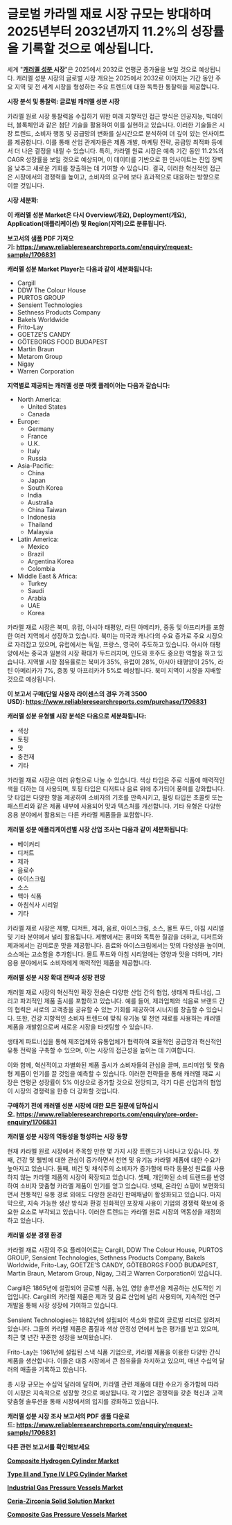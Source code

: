 <p><h1>글로벌 카라멜 재료 시장 규모는 방대하며 2025년부터 2032년까지 11.2%의 성장률을 기록할 것으로 예상됩니다.</h1></p><p>세계 "<strong><a href="https://www.reliableresearchreports.com/caramel-ingredient-r1706831?utm_campaign=105&utm_medium=8&utm_source=Github&utm_content=ia&utm_term=30032025&utm_id=caramel-ingredient">캐러멜 성분&nbsp;</a></strong><strong>시장</strong>"은 2025에서 2032로 연평균 증가율을 보일 것으로 예상됩니다. 캐러멜 성분 시장의 글로벌 시장 개요는 2025에서 2032로 이어지는 기간 동안 주요 지역 및 전 세계 시장을 형성하는 주요 트렌드에 대한 독특한 통찰력을 제공합니다.</p>
<p><strong>시장 분석 및 통찰력: 글로벌 캐러멜 성분 시장</strong></p>
<p><p>카라멜 원료 시장 통찰력을 수집하기 위한 미래 지향적인 접근 방식은 인공지능, 빅데이터, 블록체인과 같은 첨단 기술을 활용하여 이를 실현하고 있습니다. 이러한 기술들은 시장 트렌드, 소비자 행동 및 공급망의 변화를 실시간으로 분석하여 더 깊이 있는 인사이트를 제공합니다. 이를 통해 산업 관계자들은 제품 개발, 마케팅 전략, 공급망 최적화 등에서 더 나은 결정을 내릴 수 있습니다. 특히, 카라멜 원료 시장은 예측 기간 동안 11.2%의 CAGR 성장률을 보일 것으로 예상되며, 이 데이터를 기반으로 한 인사이트는 진입 장벽을 낮추고 새로운 기회를 창출하는 데 기여할 수 있습니다. 결국, 이러한 혁신적인 접근은 시장에서의 경쟁력을 높이고, 소비자의 요구에 보다 효과적으로 대응하는 방향으로 이끌 것입니다.</p><a href="%7CAUTHORITHY_DOMAIN_URL%7C?utm_campaign=105&utm_medium=8&utm_source=Github&utm_content=ia&utm_term=30032025&utm_id=caramel-ingredient"></a></p>
<p><strong>시장 세분화:</strong></p>
<p><strong>이 캐러멜 성분 Market은 다시 Overview(개요), Deployment(개요), Application(애플리케이션) 및 Region(지역)으로 분류됩니다.</strong></p>
<p><strong>보고서의 샘플 PDF 가져오기:&nbsp;<a href="https://www.reliableresearchreports.com/enquiry/request-sample/1706831?utm_campaign=105&utm_medium=8&utm_source=Github&utm_content=ia&utm_term=30032025&utm_id=caramel-ingredient">https://www.reliableresearchreports.com/enquiry/request-sample/1706831</a></strong><strong></strong></p>
<p><strong>캐러멜 성분 Market Player는 다음과 같이 세분화됩니다:</strong></p>
<p><ul><li>Cargill</li><li>DDW The Colour House</li><li>PURTOS GROUP</li><li>Sensient Technologies</li><li>Sethness Products Company</li><li>Bakels Worldwide</li><li>Frito-Lay</li><li>GOETZE'S CANDY</li><li>GÖTEBORGS FOOD BUDAPEST</li><li>Martin Braun</li><li>Metarom Group</li><li>Nigay</li><li>Warren Corporation</li></ul></p>
<p><strong>지역별로 제공되는 캐러멜 성분 마켓 플레이어는 다음과 같습니다:</strong></p>
<p><ul>
    <li>
        North America:
        <ul>
            <li>United States</li>
            <li>Canada</li>
        </ul>
    </li>
    <li>
        Europe:
        <ul>
            <li>Germany</li>
            <li>France</li>
            <li>U.K.</li>
            <li>Italy</li>
            <li>Russia</li>
        </ul>
    </li>
    <li>
        Asia-Pacific:
        <ul>
            <li>China</li>
            <li>Japan</li>
            <li>South Korea</li>
            <li>India</li>
            <li>Australia</li>
            <li>China Taiwan</li>
            <li>Indonesia</li>
            <li>Thailand</li>
            <li>Malaysia</li>
        </ul>
    </li>
    <li>
        Latin America:
        <ul>
            <li>Mexico</li>
            <li>Brazil</li>
            <li>Argentina Korea</li>
            <li>Colombia</li>
        </ul>
    </li>
    <li>
        Middle East & Africa:
        <ul>
            <li>Turkey</li>
            <li>Saudi</li>
            <li>Arabia</li>
            <li>UAE</li>
            <li>Korea</li>
        </ul>
    </li>
    </ul></p>
<p><p>카라멜 재료 시장은 북미, 유럽, 아시아 태평양, 라틴 아메리카, 중동 및 아프리카를 포함한 여러 지역에서 성장하고 있습니다. 북미는 미국과 캐나다의 수요 증가로 주요 시장으로 자리잡고 있으며, 유럽에서는 독일, 프랑스, 영국이 주도하고 있습니다. 아시아 태평양에서는 중국과 일본의 시장 확대가 두드러지며, 인도와 호주도 중요한 역할을 하고 있습니다. 지역별 시장 점유율로는 북미가 35%, 유럽이 28%, 아시아 태평양이 25%, 라틴 아메리카가 7%, 중동 및 아프리카가 5%로 예상됩니다. 북미 지역이 시장을 지배할 것으로 예상됩니다.</p></p>
<p><strong>이 보고서 구매(단일 사용자 라이센스의 경우 가격 3500 USD):&nbsp;<a href="https://www.reliableresearchreports.com/purchase/1706831?utm_campaign=105&utm_medium=8&utm_source=Github&utm_content=ia&utm_term=30032025&utm_id=caramel-ingredient">https://www.reliableresearchreports.com/purchase/1706831</a></strong></p>
<p><strong>캐러멜 성분 유형별 시장 분석은 다음으로 세분화됩니다:</strong></p>
<p><ul><li>색상</li><li>토핑</li><li>맛</li><li>충전재</li><li>기타</li></ul></p>
<p><p>카라멜 재료 시장은 여러 유형으로 나눌 수 있습니다. 색상 타입은 주로 식품에 매력적인 색을 더하는 데 사용되며, 토핑 타입은 디저트나 음료 위에 추가되어 풍미를 강화합니다. 맛 타입은 다양한 향을 제공하여 소비자의 기호를 만족시키고, 필링 타입은 초콜릿 또는 패스트리와 같은 제품 내부에 사용되어 맛과 텍스처를 개선합니다. 기타 유형은 다양한 응용 분야에서 활용되는 다른 카라멜 제품들을 포함합니다.</p></p>
<p><strong>캐러멜 성분 애플리케이션별 시장 산업 조사는 다음과 같이 세분화됩니다:</strong></p>
<p><ul><li>베이커리</li><li>디저트</li><li>제과</li><li>음료수</li><li>아이스크림</li><li>소스</li><li>맥아 식품</li><li>아침식사 시리얼</li><li>기타</li></ul></p>
<p><p>카라멜 재료 시장은 제빵, 디저트, 제과, 음료, 아이스크림, 소스, 몰트 푸드, 아침 시리얼 및 기타 분야에서 널리 활용됩니다. 제빵에서는 풍미와 독특한 질감을 더하고, 디저트와 제과에서는 감미로운 맛을 제공합니다. 음료와 아이스크림에서는 맛의 다양성을 높이며, 소스에는 고소함을 추가합니다. 몰트 푸드와 아침 시리얼에는 영양과 맛을 더하며, 기타 응용 분야에서도 소비자에게 매력적인 제품을 제공합니다.</p></p>
<p><strong>캐러멜 성분 시장 확대 전략과 성장 전망</strong></p>
<p><p>캐러멜 재료 시장의 혁신적인 확장 전술은 다양한 산업 간의 협업, 생태계 파트너십, 그리고 파괴적인 제품 출시를 포함하고 있습니다. 예를 들어, 제과업체와 식음료 브랜드 간의 협력은 서로의 고객층을 공유할 수 있는 기회를 제공하여 시너지를 창출할 수 있습니다. 또한, 건강 지향적인 소비자 트렌드에 맞춰 유기농 및 천연 재료를 사용하는 캐러멜 제품을 개발함으로써 새로운 시장을 타겟팅할 수 있습니다. </p><p>생태계 파트너십을 통해 제조업체와 유통업체가 협력하여 효율적인 공급망과 혁신적인 유통 전략을 구축할 수 있으며, 이는 시장의 접근성을 높이는 데 기여합니다. </p><p>이와 함께, 혁신적이고 차별화된 제품 출시가 소비자들의 관심을 끌며, 프리미엄 및 맞춤형 제품이 인기를 끌 것임을 예측할 수 있습니다. 이러한 전략들을 통해 캐러멜 재료 시장은 연평균 성장률이 5% 이상으로 증가할 것으로 전망되고, 각기 다른 산업과의 협업이 시장의 경쟁력을 한층 더 강화할 것입니다.</p></p>
<p><strong>구매하기 전에 캐러멜 성분 시장에 대한 모든 질문에 답하십시오.&nbsp;<a href="https://www.reliableresearchreports.com/enquiry/pre-order-enquiry/1706831?utm_campaign=105&utm_medium=8&utm_source=Github&utm_content=ia&utm_term=30032025&utm_id=caramel-ingredient">https://www.reliableresearchreports.com/enquiry/pre-order-enquiry/1706831</a></strong><strong></strong></p>
<p><strong>캐러멜 성분 시장의 역동성을 형성하는 시장 동향</strong></p>
<p><p>현재 카라멜 원료 시장에서 주목할 만한 몇 가지 시장 트렌드가 나타나고 있습니다. 첫째, 건강 및 웰빙에 대한 관심이 증가하면서 천연 및 유기농 카라멜 제품에 대한 수요가 높아지고 있습니다. 둘째, 비건 및 채식주의 소비자가 증가함에 따라 동물성 원료를 사용하지 않는 카라멜 제품의 시장이 확장되고 있습니다. 셋째, 개인화된 소비 트렌드를 반영하여 소비자 맞춤형 카라멜 제품이 인기를 얻고 있습니다. 넷째, 온라인 쇼핑이 보편화되면서 전통적인 유통 경로 외에도 다양한 온라인 판매채널이 활성화되고 있습니다. 마지막으로, 지속 가능한 생산 방식과 환경 친화적인 포장재 사용이 기업의 경쟁력 확보에 중요한 요소로 부각되고 있습니다. 이러한 트렌드는 카라멜 원료 시장의 역동성을 재정의 하고 있습니다.</p></p>
<p><strong>캐러멜 성분 경쟁 환경</strong></p>
<p><p>카라멜 재료 시장의 주요 플레이어로는 Cargill, DDW The Colour House, PURTOS GROUP, Sensient Technologies, Sethness Products Company, Bakels Worldwide, Frito-Lay, GOETZE'S CANDY, GÖTEBORGS FOOD BUDAPEST, Martin Braun, Metarom Group, Nigay, 그리고 Warren Corporation이 있습니다.</p><p>Cargill은 1865년에 설립되어 글로벌 식품, 농업, 영양 솔루션을 제공하는 선도적인 기업입니다. Cargill의 카라멜 제품은 제과 및 음료 산업에 널리 사용되며, 지속적인 연구 개발을 통해 시장 성장에 기여하고 있습니다.</p><p>Sensient Technologies는 1882년에 설립되어 색소와 향료의 글로벌 리더로 알려져 있습니다. 그들의 카라멜 제품은 품질과 색상 안정성 면에서 높은 평가를 받고 있으며, 최근 몇 년간 꾸준한 성장을 보여왔습니다.</p><p>Frito-Lay는 1961년에 설립된 스낵 식품 기업으로, 카라멜 제품을 이용한 다양한 간식 제품을 생산합니다. 이들은 대중 시장에서 큰 점유율을 차지하고 있으며, 매년 수십억 달러의 매출을 기록하고 있습니다.</p><p>총 시장 규모는 수십억 달러에 달하며, 카라멜 관련 제품에 대한 수요가 증가함에 따라 이 시장은 지속적으로 성장할 것으로 예상됩니다. 각 기업은 경쟁력을 갖춘 혁신과 고객 맞춤형 솔루션을 통해 시장에서의 입지를 강화하고 있습니다.</p></p>
<p><strong>캐러멜 성분 시장 조사 보고서의 PDF 샘플 다운로드:&nbsp;<a href="https://www.reliableresearchreports.com/enquiry/request-sample/1706831?utm_campaign=105&utm_medium=8&utm_source=Github&utm_content=ia&utm_term=30032025&utm_id=caramel-ingredient">https://www.reliableresearchreports.com/enquiry/request-sample/1706831</a></strong></p>
<p><strong></strong></p>
<p><strong></strong></p>
<p><strong></strong></p>
<p><strong></strong></p>
<p><strong>다른 관련 보고서를 확인해보세요</strong></p>
<p><strong><p><a href="https://github.com/molayrabeta/Market-Research-Report-List-1/blob/main/composite-hydrogen-cylinder-market.md?utm_campaign=105&utm_medium=8&utm_source=Github&utm_content=ia&utm_term=30032025&utm_id=caramel-ingredient">Composite Hydrogen Cylinder Market</a></p><p><a href="https://github.com/koopalujale2/Market-Research-Report-List-1/blob/main/type-iii-and-type-iv-lpg-cylinder-market.md?utm_campaign=105&utm_medium=8&utm_source=Github&utm_content=ia&utm_term=30032025&utm_id=caramel-ingredient">Type III and Type IV LPG Cylinder Market</a></p><p><a href="https://github.com/tineamonaya/Market-Research-Report-List-1/blob/main/industrial-gas-pressure-vessels-market.md?utm_campaign=105&utm_medium=8&utm_source=Github&utm_content=ia&utm_term=30032025&utm_id=caramel-ingredient">Industrial Gas Pressure Vessels Market</a></p><p><a href="https://github.com/rembaentin6f/Market-Research-Report-List-1/blob/main/ceria-zirconia-solid-solution-market.md?utm_campaign=105&utm_medium=8&utm_source=Github&utm_content=ia&utm_term=30032025&utm_id=caramel-ingredient">Ceria-Zirconia Solid Solution Market</a></p><p><a href="https://github.com/dukawashviro/Market-Research-Report-List-1/blob/main/composite-gas-pressure-vessels-market.md?utm_campaign=105&utm_medium=8&utm_source=Github&utm_content=ia&utm_term=30032025&utm_id=caramel-ingredient">Composite Gas Pressure Vessels Market</a></p></strong></p>